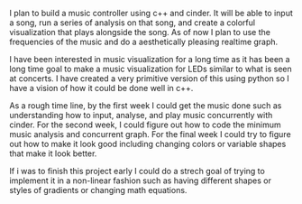 I plan to build a music controller using c++ and cinder. It will be able to input a song, run a series of analysis on that song, and create a colorful visualization that plays alongside the song. As of now I plan to use the frequencies of the music and do a aesthetically pleasing realtime graph.

I have been interested in music visualization for a long time as it has been a long time goal to make a music visualization for LEDs similar to what is seen at concerts. I have created a very primitive version of this using python so I have a vision of how it could be done well in c++.

As a rough time line, by the first week I could get the music done such as understanding how to input, analyse, and play music concurrently with cinder.
For the second week, I could figure out how to code the minimum music analysis and concurrent graph. 
For the final week I could try to figure out how to make it look good including changing colors or variable shapes that make it look better.

If i was to finish this project early I could do a strech goal of trying to implement it in a non-linear fashion such as having different shapes or styles of gradients or changing math equations.     